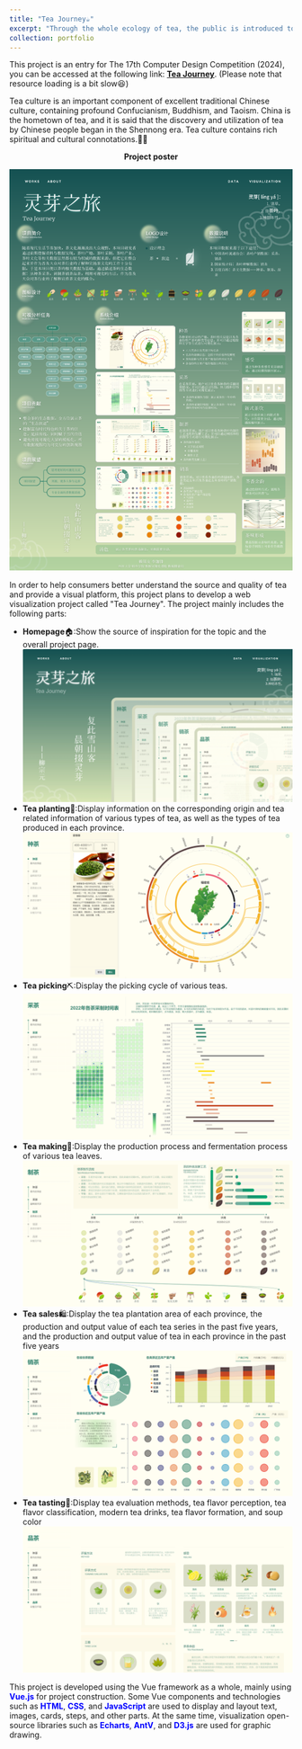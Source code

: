```yaml
---
title: "Tea Journey☕️"
excerpt: "Through the whole ecology of tea, the public is introduced to knowledge related to tea culture, deepening the public's understanding of tea industry data while popularising tea culture. <br/><img src='/images/tea journey/tea journey.png'>"
collection: portfolio
---
```


This project is an entry for The 17th Computer Design Competition (2024), you can be accessed at the following link: <a href="https://lzy2275.github.io/teajourney/dist/" target="_blank"><b>Tea Journey</b></a>. (Please note that resource loading is a bit slow😆)<br/>

Tea culture is an important component of excellent traditional Chinese culture, containing profound Confucianism, Buddhism, and Taoism. China is the hometown of tea, and it is said that the discovery and utilization of tea by Chinese people began in the Shennong era. Tea culture contains rich spiritual and cultural connotations.🍵🍃<br/>

<p align="center"><b>Project poster</b></p>
<p align="center"><img src='/images/tea journey/poster.png'></p>

In order to help consumers better understand the source and quality of tea and provide a visual platform, this project plans to develop a web visualization project called "Tea Journey". The project mainly includes the following parts:
- <b>Homepage</b>🏠︎:Show the source of inspiration for the topic and the overall project page.<br/><img src='/images/tea journey/tea journey.png'>
- <b>Tea planting</b>🌿:Display information on the corresponding origin and tea related information of various types of tea, as well as the types of tea produced in each province.<br/><img src='/images/tea journey/plant.png'>
- <b>Tea picking</b>⛏︎:Display the picking cycle of various teas.<br/><img src='/images/tea journey/pick.png'>
- <b>Tea making</b>🍙:Display the production process and fermentation process of various tea leaves.<br/><img src='/images/tea journey/make.png'>
- <b>Tea sales</b>🛍️:Display the tea plantation area of each province, the production and output value of each tea series in the past five years, and the production and output value of tea in each province in the past five years<br/><img src='/images/tea journey/sale.png'>
- <b>Tea tasting</b>👅:Display tea evaluation methods, tea flavor perception, tea flavor classification, modern tea drinks, tea flavor formation, and soup color<br/><img src='/images/tea journey/taste.png'>

This project is developed using the Vue framework as a whole, mainly using <font color=blue><b>Vue.js</b></font> for project construction. Some Vue components and technologies such as <font color=blue><b>HTML</b></font>, <font color=blue><b>CSS</b></font>, and <font color=blue><b>JavaScript</b></font> are used to display and layout text, images, cards, steps, and other parts. At the same time, visualization open-source libraries such as <font color=blue><b>Echarts</b></font>, <font color=blue><b>AntV</b></font>, and <font color=blue><b>D3.js</b></font> are used for graphic drawing.
